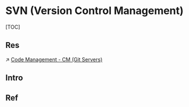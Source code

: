 # SVN (Version Control Management)

[TOC]



## Res
↗ [Code Management - CM (Git Servers)](../../../../🌁%20Cloud%20Native/🧘🏻%20Dev(Sec)Ops/Code%20Management%20-%20CM%20(Git%20Servers)/Code%20Management%20-%20CM%20(Git%20Servers).md)



## Intro


## Ref

